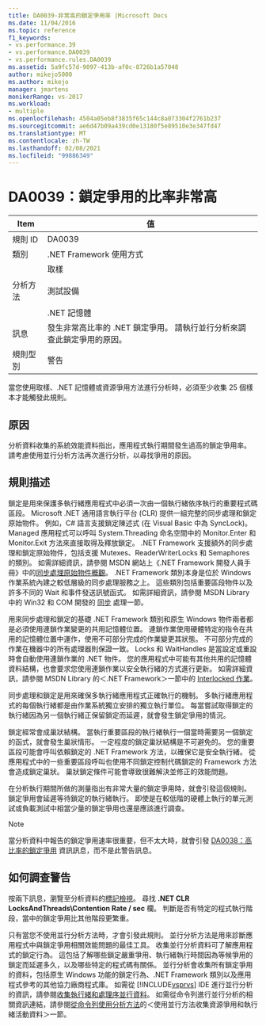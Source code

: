```yaml
---
title: DA0039-非常高的鎖定爭用率 |Microsoft Docs
ms.date: 11/04/2016
ms.topic: reference
f1_keywords:
- vs.performance.39
- vs.performance.DA0039
- vs.performance.rules.DA0039
ms.assetid: 5a9fc57d-9097-413b-af0c-8726b1a57048
author: mikejo5000
ms.author: mikejo
manager: jmartens
monikerRange: vs-2017
ms.workload:
- multiple
ms.openlocfilehash: 4504a05eb8f3835f65c144c8a073304f2761b237
ms.sourcegitcommit: ae6d47b09a439cd0e13180f5e89510e3e347fd47
ms.translationtype: MT
ms.contentlocale: zh-TW
ms.lasthandoff: 02/08/2021
ms.locfileid: "99886349"
---
```

# <a name="da0039-very-high-rate-of-lock-contentions"></a>DA0039：鎖定爭用的比率非常高

|Item|值|
|-|-|
|規則 ID|DA0039|
|類別|.NET Framework 使用方式|
|分析方法|取樣<br /><br /> 測試設備<br /><br /> .NET 記憶體|
|訊息|發生非常高比率的 .NET 鎖定爭用。 請執行並行分析來調查此鎖定爭用的原因。|
|規則型別|警告|

 當您使用取樣、.NET 記憶體或資源爭用方法進行分析時，必須至少收集 25 個樣本才能觸發此規則。

## <a name="cause"></a>原因
 分析資料收集的系統效能資料指出，應用程式執行期間發生過高的鎖定爭用率。 請考慮使用並行分析方法再次進行分析，以尋找爭用的原因。

## <a name="rule-description"></a>規則描述
 鎖定是用來保護多執行緒應用程式中必須一次由一個執行緒依序執行的重要程式碼區段。 Microsoft .NET 通用語言執行平台 (CLR) 提供一組完整的同步處理和鎖定原始物件。 例如，C# 語言支援鎖定陳述式 (在 Visual Basic 中為 SyncLock)。 Managed 應用程式可以呼叫 System.Threading 命名空間中的 Monitor.Enter 和 Monitor.Exit 方法來直接取得及釋放鎖定。 .NET Framework 支援額外的同步處理和鎖定原始物件，包括支援 Mutexes、ReaderWriterLocks 和 Semaphores 的類別。 如需詳細資訊，請參閱 MSDN 網站上《.NET Framework 開發人員手冊》中的[同步處理原始物件概觀](/dotnet/standard/threading/overview-of-synchronization-primitives)。 .NET Framework 類別本身是位於 Windows 作業系統內建之較低層級的同步處理服務之上。 這些類別包括重要區段物件以及許多不同的 Wait 和事件發送訊號函式。 如需詳細資訊，請參閱 MSDN Library 中的 Win32 和 COM 開發的 [同步](/windows/win32/sync/synchronization) 處理一節。

 用來同步處理和鎖定的基礎 .NET Framework 類別和原生 Windows 物件兩者都是必須使用連鎖作業變更的共用記憶體位置。 連鎖作業使用硬體特定的指令在共用的記憶體位置中運作，使用不可部分完成的作業變更其狀態。 不可部分完成的作業在機器中的所有處理器則保證一致。 Locks 和 WaitHandles 是當設定或重設時會自動使用連鎖作業的 .NET 物件。 您的應用程式中可能有其他共用的記憶體資料結構，也會要求您使用連鎖作業以安全執行緒的方式進行更新。 如需詳細資訊，請參閱 MSDN Library 的＜.NET Framework＞一節中的 [Interlocked 作業](/dotnet/api/system.threading.interlocked)。

 同步處理和鎖定是用來確保多執行緒應用程式正確執行的機制。 多執行緒應用程式的每個執行緒都是由作業系統獨立安排的獨立執行單位。 每當嘗試取得鎖定的執行緒因為另一個執行緒正保留鎖定而延遲，就會發生鎖定爭用的情況。

 鎖定經常會成巢狀結構。 當執行重要區段的執行緒執行一個當時需要另一個鎖定的函式，就會發生巢狀情形。 一定程度的鎖定巢狀結構是不可避免的。 您的重要區段可能會呼叫依賴鎖定的 .NET Framework 方法，以確保它是安全執行緒。 從應用程式中的一些重要區段呼叫也使用不同鎖定控制代碼鎖定的 Framework 方法會造成鎖定巢狀。 巢狀鎖定條件可能會導致很難解決並修正的效能問題。

 在分析執行期間所做的測量指出有非常大量的鎖定爭用時，就會引發這個規則。 鎖定爭用會延遲等待鎖定的執行緒執行。 即使是在較低階的硬體上執行的單元測試或負載測試中相當少量的鎖定爭用也還是應該進行調查。

> [!NOTE]
> 當分析資料中報告的鎖定爭用速率很重要，但不太大時，就會引發 [DA0038：高比率的鎖定爭用](../profiling/da0038-high-rate-of-lock-contentions.md) 資訊訊息，而不是此警告訊息。

## <a name="how-to-investigate-a-warning"></a>如何調查警告
 按兩下訊息，瀏覽至分析資料的[標記檢視](../profiling/marks-view.md)。  尋找 **.NET CLR LocksAndThreads\Contention Rate / sec** 欄。 判斷是否有特定的程式執行階段，當中的鎖定爭用比其他階段更繁重。

 只有當您不使用並行分析方法時，才會引發此規則。 並行分析方法是用來診斷應用程式中與鎖定爭用相關效能問題的最佳工具。 收集並行分析資料可了解應用程式的鎖定行為。 這包括了解哪些鎖定嚴重爭用、執行緒執行時間因為等候爭用的鎖定而延遲多久，以及哪些特定的程式碼有關係。 並行分析會收集所有鎖定爭用的資料，包括原生 Windows 功能的鎖定行為、.NET Framework 類別以及應用程式參考的其他協力廠商程式庫。 如需從 [!INCLUDE[vsprvs](../code-quality/includes/vsprvs_md.md)] IDE 進行並行分析的資訊，請參閱[收集執行緒和處理序並行資料](../profiling/collecting-thread-and-process-concurrency-data.md)。 如需從命令列進行並行分析的相關資訊連結，請參閱[從命令列使用分析方法](../profiling/using-profiling-methods-to-collect-performance-data-from-the-command-line.md)的＜使用並行方法收集資源爭用和執行緒活動資料＞一節。
